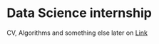 # Data Science internship
CV, Algorithms and something else later on
[Link]( https://mishquad.github.io/DS/)
